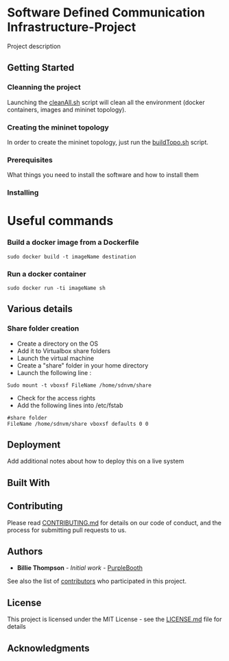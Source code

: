 # Software Defined Communication Infrastructure-Project

Project description

## Getting Started
### Cleanning the project
Launching the [cleanAll.sh](cleanAll.sh) script will clean all the environment (docker containers, images and mininet topology).

### Creating the mininet topology
In order to create the mininet topology, just run the [buildTopo.sh](buildTopo.sh) script.

### Prerequisites

What things you need to install the software and how to install them

### Installing

# Useful commands

### Build a docker image from a Dockerfile
```
sudo docker build -t imageName destination
```
### Run a docker container
```
sudo docker run -ti imageName sh
```
## Various details
### Share folder creation
- Create a directory on the OS
- Add it to Virtualbox share folders
- Launch the virtual machine
- Create a "share" folder in your home directory
- Launch the following line :
```
Sudo mount -t vboxsf FileName /home/sdnvm/share
```
- Check for the access rights
- Add the following lines into /etc/fstab
```
#share folder
FileName /home/sdnvm/share vboxsf defaults 0 0
```
## Deployment

Add additional notes about how to deploy this on a live system

## Built With



## Contributing

Please read [CONTRIBUTING.md](https://gist.github.com/PurpleBooth/b24679402957c63ec426) for details on our code of conduct, and the process for submitting pull requests to us.


## Authors

* **Billie Thompson** - *Initial work* - [PurpleBooth](https://github.com/PurpleBooth)

See also the list of [contributors](https://github.com/your/project/contributors) who participated in this project.

## License

This project is licensed under the MIT License - see the [LICENSE.md](LICENSE.md) file for details

## Acknowledgments


